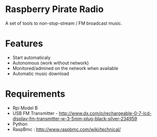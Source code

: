Raspberry Pirate Radio
====

A set of tools to non-stop-stream / FM broadcast music.

Features
====
* Start automaticaly
* Autonomous (work without network)
* Monitored/admined on the network when available
* Automatic music download


Requirements
====
* Rpi Model B
* USB FM Transmitter - http://www.dx.com/p/rechargeable-0-7-lcd-display-fm-transmitter-w-3-5mm-plug-black-silver-234959
* Python
* RaspBmc : http://www.raspbmc.com/wiki/technical/ 
